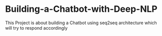 # Building-a-Chatbot-with-Deep-NLP
This Project is about building a Chatbot using seq2seq architecture which will try to respond accordingly
